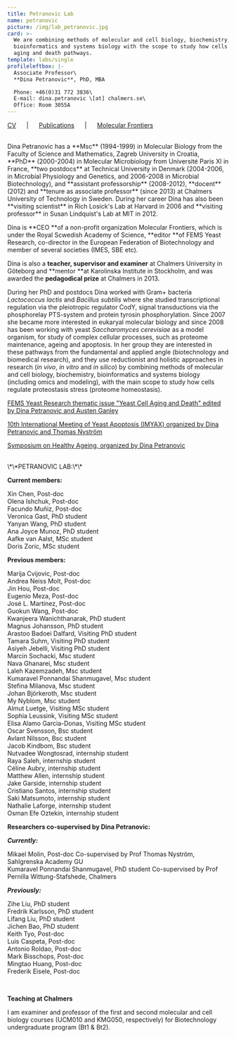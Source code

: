 ```yaml
---
title: Petranovic Lab
name: petranovic
picture: /img/lab_petranovic.jpg
card: >-
  We are combining methods of molecular and cell biology, biochemistry,
  bioinformatics and systems biology with the scope to study how cells regulate
  aging and death pathways.
template: labs/single
profileleftbox: |-
  Associate Professor\
  **Dina Petranovic**, PhD, MBA

  Phone: +46(0)31 772 3836\
  E-mail: dina.petranovic \[at] chalmers.se\
  Office: Room 3055A
---
```

[CV](/img/cv_dp1812.pdf) &nbsp;&nbsp;&nbsp;&nbsp; | &nbsp;&nbsp;&nbsp;&nbsp; [Publications](/img/pub_dp1812.pdf) &nbsp;&nbsp;&nbsp;&nbsp; | &nbsp;&nbsp;&nbsp;&nbsp; [Molecular Frontiers](http://www.molecularfrontiers.com/management-and-editorial-team)

<br/>
Dina Petranovic has a **Msc** (1994-1999) in Molecular Biology from the Faculty of Science and Mathematics, Zagreb University in Croatia, **PhD** (2000-2004) in Molecular Microbiology from Université Paris XI in France, **two postdocs** at Technical University in Denmark (2004-2006, in Microbial Physiology and Genetics, and 2006-2008 in Microbial Biotechnology), and **assistant professorship** (2008-2012), **docent** (2012) and **tenure as associate professor** (since 2013) at Chalmers University of Technology in Sweden. During her career Dina has also been **visiting scientist** in Rich Losick's Lab at Harvard in 2006 and **visiting professor** in Susan Lindquist's Lab at MIT in 2012.

Dina is **CEO **of a non-profit organization Molecular Frontiers, which is under the Royal Scwedish Academy of Science, **editor **of FEMS Yeast Research, co-director in the European Federation of Biotechnology and member of several societies (IMES, SBE etc).

Dina is also a **teacher, supervisor and examiner** at Chalmers University in Göteborg and **mentor **at Karolinska Institute in Stockholm, and was awarded the **pedagodical prize** at Chalmers in 2013.

During her PhD and postdocs Dina worked with Gram+ bacteria _Lactococcus lactis_ and _Bacillus subtilis_ where she studied transcriptional regulation via the pleiotropic regulator CodY, signal transductions via the phosphorelay PTS-system and protein tyrosin phosphorylation. Since 2007 she became more interested in eukaryal molecular biology and since 2008 has been working with yeast _Saccharomyces cerevisiae_ as a model organism, for study of complex cellular processes, such as proteome maintenance, ageing and apoptosis. In her group they are interested in these pathways from the fundamental and applied angle (biotechnology and biomedical research), and they use reductionist and holistic approaches in research (_in vivo_, _in vitro_ and _in silico_) by combining methods of molecular and cell biology, biochemistry, bioinformatics and systems biology (including omics and modeling), with the main scope to study how cells regulate proteostasis stress (proteome homeostasis).

[FEMS Yeast Research thematic issue "Yeast Cell Aging and Death" edited by Dina Petranovic and Austen Ganley](https://onlinelibrary.wiley.com/toc/15671364/14/1)

[10th International Meeting of Yeast Apoptosis (IMYAX) organized by Dina Petranovic and Thomas Nyström](http://www.sysbio.se/imyaX/)

[Symposium on Healthy Ageing, organized by Dina Petranovic](http://www.chalmers.se/en/areas-of-advance/lifescience/events/Healthy-Ageing-Seminar/Pages/default.aspx)

<br/>
\*\*PETRANOVIC LAB:\*\*

**Current members:**

Xin Chen,  Post-doc\
Olena Ishchuk,  Post-doc\
Facundo Muñiz,  Post-doc\
Veronica Gast,  PhD student\
Yanyan Wang,  PhD student\
Ana Joyce Munoz,  PhD student\
Aafke van Aalst,  MSc student\
Doris Zoric,  MSc student

**Previous members:**

Marija Cvijovic, Post-doc\
Andrea Neiss Molt, Post-doc\
Jin Hou, Post-doc\
Eugenio Meza, Post-doc\
José L. Martínez, Post-doc\
Guokun Wang, Post-doc\
Kwanjeera Wanichthanarak,  PhD student\
Magnus Johansson,  PhD student\
Arastoo Badoei Dalfard, Visiting PhD student\
Tamara Suhm, Visiting PhD student\
Asiyeh Jebelli, Visiting PhD student\
Marcin Sochacki, Msc student\
Nava Ghanarei, Msc student\
Laleh Kazemzadeh, Msc student\
Kumaravel Ponnandai Shanmugavel, Msc student\
Stefina Milanova, Msc student\
Johan Björkeroth, Msc student\
My Nyblom, Msc student\
Almut Luetge, Visiting MSc student\
Sophia Leussink, Visiting MSc student\
Elisa Alamo Garcia-Donas, Visiting MSc student\
Oscar Svensson, Bsc student\
Avlant Nilsson, Bsc student\
Jacob Kindbom, Bsc student\
Nutvadee Wongtosrad, internship student\
Raya Saleh, internship student\
Céline Aubry, internship student\
Matthew Allen, internship student\
Jake Garside, internship student\
Cristiano Santos, internship student\
Saki Matsumoto, internship student\
Nathalie Laforge, internship student\
Osman Efe Oztekin, internship student

**Researchers co-supervised by Dina Petranovic:**

_**Currently:**_

Mikael Molin,  Post-doc
Co-supervised by Prof Thomas Nyström, Sahlgrenska Academy GU\
Kumaravel Ponnandai Shanmugavel, PhD student
Co-supervised by Prof Pernilla Wittung-Stafshede, Chalmers

_**Previously:**_

Zihe Liu,  PhD student\
Fredrik Karlsson,  PhD student\
Lifang Liu,  PhD student\
Jichen Bao,  PhD student\
Keith Tyo,  Post-doc\
Luis Caspeta,  Post-doc\
Antonio Roldao,  Post-doc\
Mark Bisschops,  Post-doc\
Mingtao Huang,  Post-doc\
Frederik Eisele,  Post-doc

<br/>

**Teaching at Chalmers**

I am examiner and professor of the first and second molecular and cell biology courses (UCM010 and KMG050, respectively) for Biotechnology undergraduate program (Bt1 & Bt2).

